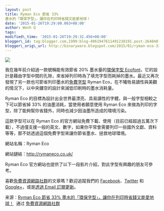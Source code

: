 ```yaml
--- 
layout: post 
title: Ryman Eco 節省 33%
墨水的「環保字型」，讓你在列印時省錢又能愛地球！ 
date: '2015-01-26T19:29:00.003+08:00' 
author: Wenh Q
tags:
modified\_time: '2015-01-26T19:29:32.456+08:00' 
blogger\_id: tag:blogger.com,1999:blog-4961947611491238191.post-264040194781008726
blogger\_orig\_url: http://binaryware.blogspot.com/2015/01/ryman-eco-33.html
---
```

![](https://images-blogger-opensocial.googleusercontent.com/gadgets/proxy?url=http%3A%2F%2Fcdn.free.com.tw%2Fblog%2Fwp-content%2Fuploads%2F2015%2F01%2FRyman-Eco2015-01-09_1403.png&container=blogger&gadget=a&rewriteMime=image%2F*)







我在幾年前介紹過一款號稱能有效節省 20% 墨水量的[環保字型
Ecofont](http://free.com.tw/ecofont/)，它的設計是藉由字型中間的孔隙，來省掉列印時為了填充字型而耗掉的墨水。最近又再次發現了另一款也可節省列印墨水的[免費字型](http://free.com.tw/category/featured-articles/free-font/)
Ryman
Eco，在不犧牲易讀性與美觀的情況下，以中央鏤空的設計來減低印刷時的墨水消耗量。







Ryman Eco
的目標為設計出全世界最漂亮、具易讀性的字體，與一般字型相較之下可以節省掉
33% 的油墨消耗，當使用者願意使用 Ryman Eco
來做為列印的字型，除了能夠幫你省錢外，同時也減少因油墨所造成的環境污染。



這款字型可以在 Ryman Eco
的官方網站免費下載、使用（目前已經超過五萬次下載），不過僅支援一般的英文、數字，如果你平常會需要列印一些國外文獻、資料等等，那不妨透過這個免費字型來讓你節省墨水、拯救地球環境。



網站名稱：Ryman Eco

網站鏈結：<http://rymaneco.co.uk/>



Ryman Eco
官方網站也提供了以下一段影片介紹，對此字型有興趣的朋友可參考。







喜歡[免費資源網路社群](http://free.com.tw/)的文章嗎？歡迎追蹤我們的
[Facebook](http://www.facebook.com/freegroup)、[Twitter](http://twitter.com/freegroup)
和 [Google+](https://plus.google.com/+freegroup)，或是[透過 Email
訂閱更新](http://free.com.tw/subscriptions/)。
<div>




</div>

<div>

来源：[Ryman Eco 節省 33%
墨水的「環保字型」，讓你在列印時省錢又能愛地球！](http://free.com.tw/ryman-eco/)  通过 [免費資源網路社群](http://free.com.tw/)

</div>
